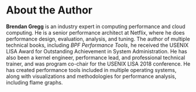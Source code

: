   

# About the Author

**Brendan Gregg** is an industry expert in computing performance and cloud computing. He is a senior performance architect at Netflix, where he does performance design, evaluation, analysis, and tuning. The author of multiple technical books, including _BPF Performance Tools_, he received the USENIX LISA Award for Outstanding Achievement in System Administration. He has also been a kernel engineer, performance lead, and professional technical trainer, and was program co-chair for the USENIX LISA 2018 conference. He has created performance tools included in multiple operating systems, along with visualizations and methodologies for performance analysis, including flame graphs.
